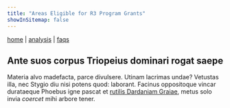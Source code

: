 ```yaml
---
title: "Areas Eligible for R3 Program Grants"
showInSitemap: false
---
```


[home](/home) | [analysis](/analysis) | [faqs](/faqs)


## Ante suos corpus Triopeius dominari rogat saepe

Materia alvo madefacta, parce divulsere. Utinam lacrimas undae? Vetustas illa,
nec Stygio diu nisi potens quod: laborant. Facinus oppositoque vincar durataeque
Phoebus igne pascat et [rutilis Dardaniam Graiae](#nitar-nunc-loco), metus solo
invia _coercet_ mihi arbore tener.

<SiteMeta></SiteMeta>
